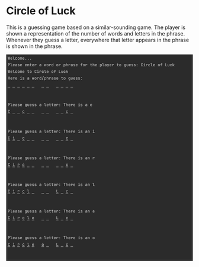 # Circle of Luck

This is a guessing game based on a similar-sounding game. The player is shown a representation of the number of words and letters in the phrase. Whenever they guess a letter, everywhere that letter appears in the phrase is shown in the phrase. 

![](./docs/CircleOfLuckGamePlay.png)